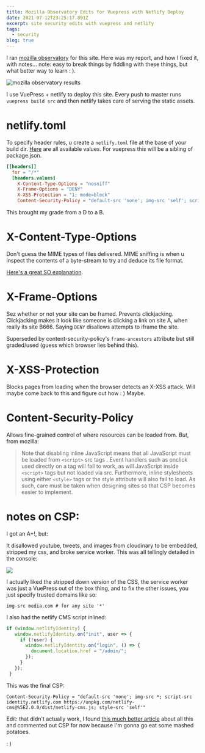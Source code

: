 ```yaml
---
title: Mozilla Observatory Edits for Vuepress with Netlify Deploy
date: 2021-07-12T23:25:17.891Z
excerpt: site security edits with vuepress and netlify
tags:
  - security
blog: true
---
```

I ran [mozilla observatory]() for this site. Here was my report, and how I fixed it, with notes... note: easy to break things by fiddling with these things, but what better way to learn : ).

![mozilla observatory results](https://res.cloudinary.com/cloudimgts/image/upload/v1626132528/Screen_Shot_2021-07-12_at_7.25.51_PM_l3dnhy.png)

I use VuePress + netlify to deploy this site. Every push to master runs `vuepress build src` and then netlify takes care of serving the static assets.

# netlify.toml

To specify header rules, u create a `netlify.toml` file at the base of your build dir. [Here](https://gist.github.com/DavidWells/43884f15aed7e4dcb3a6dad06430b756) are all available values. For vuepress this will be a sibling of package.json.

```toml
[[headers]]
  for = "/*"
  [headers.values]
    X-Content-Type-Options = "nosniff"
    X-Frame-Options = "DENY"
    X-XSS-Protection = "1; mode=block"
    Content-Security-Policy = "default-src 'none'; img-src 'self'; script-src 'self'; style-src 'self'"
```

This brought my grade from a D to a B.

# X-Content-Type-Options

Don't guess the MIME types of files delivered. MIME sniffing is when u inspect the contents of a byte-stream to try and deduce its file format.

[Here's a great SO explanation](https://stackoverflow.com/a/37201425/6837445).

# X-Frame-Options

Sez whether or not your site can be framed. Prevents clickjacking. Clickjacking makes it look like someone is clicking a link on site A, when really its site B666. Saying `DENY` disallows attempts to iframe the site.

Superseded by content-security-policy's `frame-ancestors` attribute but still graded/used (guess which browser lies behind this).

# X-XSS-Protection

Blocks pages from loading when the browser detects an X-XSS attack. Will maybe come back to this and figure out how : ) Maybe.

# Content-Security-Policy

Allows fine-grained control of where resources can be loaded from.
*But*, from mozilla:

> Note that disabling inline JavaScript means that all JavaScript must be loaded from `<script>` src tags . Event handlers such as onclick used directly on a tag will fail to work, as will JavaScript inside `<script>` tags but not loaded via src. Furthermore, inline stylesheets using either `<style>` tags or the style attribute will also fail to load. As such, care must be taken when designing sites so that CSP becomes easier to implement.

# notes on CSP:

I got an A+!, but:

It disallowed youtube, tweets, and images from cloudinary to be embedded, stripped my css, and broke service worker. This was all tellingly detailed in the console:

![](https://res.cloudinary.com/cloudimgts/image/upload/v1626135379/Screen_Shot_2021-07-12_at_8.16.15_PM_ttiivc.png)

I actually liked the stripped down version of the CSS, the service worker was just a VuePress out of the box thing, and to fix the other issues, you just specify trusted domains like so:

```
img-src media.com # for any site '*'
```

I also had the netlify CMS script inlined:

```js
if (window.netlifyIdentity) {
   window.netlifyIdentity.on("init", user => {
     if (!user) {
       window.netlifyIdentity.on("login", () => {
         document.location.href = "/admin/";
       });
     }
   });
 }
```

This was the final CSP:

```
Content-Security-Policy = "default-src 'none'; img-src *; script-src identity.netlify.com https://unpkg.com/netlify-cms@%5E2.0.0/dist/netlify-cms.js; style-src 'self'"
```

Edit: that didn't actually work, I found [this much better article](https://jeffschoonover.dev/posts/2020/10/implementing-content-security-policy-netlify/) about all this and commented out CSP for now because I'm gonna go eat some mashed potatoes.

: )
